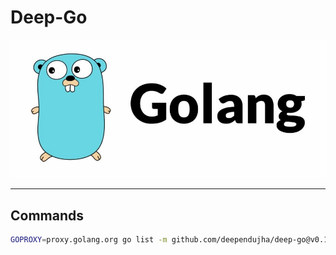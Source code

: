 # Deep-Go

![logo](./image.jpg)

---

## Commands

```bash
GOPROXY=proxy.golang.org go list -m github.com/deependujha/deep-go@v0.1.0 # to publish
```
